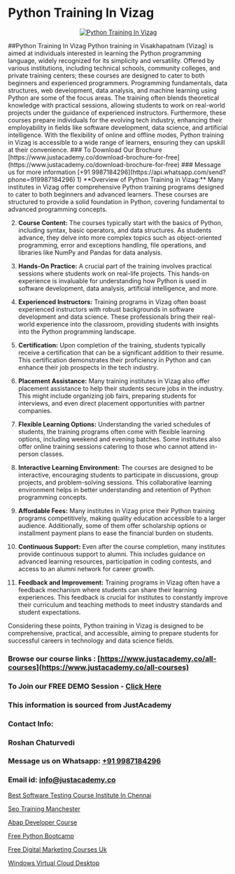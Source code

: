 # Python Training In Vizag

<p align="center">
  <a href="https://justacademy.co/course-detail/python-training">
    <img src="https://justacademy.co/storage2/course_image/1709713400_course_image.webp" alt="Python Training In Vizag">
  </a>
</p>
##Python Training In Vizag
Python training in Visakhapatnam (Vizag) is aimed at individuals interested in learning the Python programming language, widely recognized for its simplicity and versatility. Offered by various institutions, including technical schools, community colleges, and private training centers; these courses are designed to cater to both beginners and experienced programmers. Programming fundamentals, data structures, web development, data analysis, and machine learning using Python are some of the focus areas. The training often blends theoretical knowledge with practical sessions, allowing students to work on real-world projects under the guidance of experienced instructors. Furthermore, these courses prepare individuals for the evolving tech industry, enhancing their employability in fields like software development, data science, and artificial intelligence. With the flexibility of online and offline modes, Python training in Vizag is accessible to a wide range of learners, ensuring they can upskill at their convenience.
### To Download Our Brochure [https://www.justacademy.co/download-brochure-for-free](https://www.justacademy.co/download-brochure-for-free)
### Message us for more information [+91 9987184296](https://api.whatsapp.com/send?phone=919987184296)
1) **Overview of Python Training in Vizag:** Many institutes in Vizag offer comprehensive Python training programs designed to cater to both beginners and advanced learners. These courses are structured to provide a solid foundation in Python, covering fundamental to advanced programming concepts.

2) **Course Content:** The courses typically start with the basics of Python, including syntax, basic operators, and data structures. As students advance, they delve into more complex topics such as object-oriented programming, error and exceptions handling, file operations, and libraries like NumPy and Pandas for data analysis.

3) **Hands-On Practice:** A crucial part of the training involves practical sessions where students work on real-life projects. This hands-on experience is invaluable for understanding how Python is used in software development, data analysis, artificial intelligence, and more.

4) **Experienced Instructors:** Training programs in Vizag often boast experienced instructors with robust backgrounds in software development and data science. These professionals bring their real-world experience into the classroom, providing students with insights into the Python programming landscape.

5) **Certification:** Upon completion of the training, students typically receive a certification that can be a significant addition to their resume. This certification demonstrates their proficiency in Python and can enhance their job prospects in the tech industry.

6) **Placement Assistance:** Many training institutes in Vizag also offer placement assistance to help their students secure jobs in the industry. This might include organizing job fairs, preparing students for interviews, and even direct placement opportunities with partner companies.

7) **Flexible Learning Options:** Understanding the varied schedules of students, the training programs often come with flexible learning options, including weekend and evening batches. Some institutes also offer online training sessions catering to those who cannot attend in-person classes.

8) **Interactive Learning Environment:** The courses are designed to be interactive, encouraging students to participate in discussions, group projects, and problem-solving sessions. This collaborative learning environment helps in better understanding and retention of Python programming concepts.

9) **Affordable Fees:** Many institutes in Vizag price their Python training programs competitively, making quality education accessible to a larger audience. Additionally, some of them offer scholarship options or installment payment plans to ease the financial burden on students.

10) **Continuous Support:** Even after the course completion, many institutes provide continuous support to alumni. This includes guidance on advanced learning resources, participation in coding contests, and access to an alumni network for career growth.

11) **Feedback and Improvement:** Training programs in Vizag often have a feedback mechanism where students can share their learning experiences. This feedback is crucial for institutes to constantly improve their curriculum and teaching methods to meet industry standards and student expectations.

Considering these points, Python training in Vizag is designed to be comprehensive, practical, and accessible, aiming to prepare students for successful careers in technology and data science fields.

### Browse our course links : [https://www.justacademy.co/all-courses](https://www.justacademy.co/all-courses) 
### To Join our FREE DEMO Session - [Click Here](https://www.justacademy.co/register-for-course-demo)


### This information is sourced from JustAcademy
### Contact Info:
### Roshan Chaturvedi
### Message us on Whatsapp: [+91 9987184296](https://api.whatsapp.com/send?phone=919987184296)
### Email id: [info@justacademy.co](mailto:info@justacademy.co)
                
[Best Software Testing Course Institute In Chennai](https://www.linkedin.com/pulse/best-software-testing-course-institute-chennai-uwoyc?trackingId=3sq1XjH7OoaoHF2%2BUru%2BEQ%3D%3D&lipi=urn%3Ali%3Apage%3Ad_flagship3_company_admin%3BzThijShxRS6J0WzPkYT7Lg%3D%3D)

[Seo Training Manchester](https://www.linkedin.com/pulse/seo-training-manchester-justacademy-coventry-bncle?trackingId=R3AlH1VpBahBny%2Baxw%2BeKw%3D%3D&lipi=urn%3Ali%3Apage%3Ad_flagship3_company_admin%3BvasO6SUGTP2oKUhUaDM59w%3D%3D)

[Abap Developer Course](https://medium.com/@prempja40/abap-developer-course-4e43e9a179ac)

[Free Python Bootcamp](https://medium.com/@kamblerajas684/free-python-bootcamp-1dbd748dcf1a)

[Free Digital Marketing Courses Uk](https://justacademyin.github.io/justacademy/free-digital-marketing-courses-uk)

[Windows Virtual Cloud Desktop](https://justacademyin.github.io/justacademy/windows-virtual-cloud-desktop)

